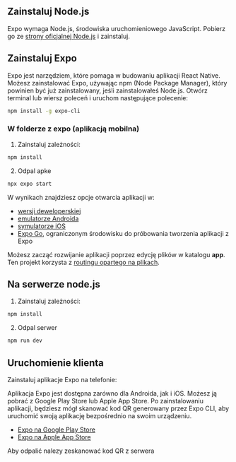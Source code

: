 ## Zainstaluj Node.js
Expo wymaga Node.js, środowiska uruchomieniowego JavaScript. Pobierz go ze [strony oficjalnej Node.js](https://nodejs.org/) i zainstaluj.

## Zainstaluj Expo
Expo jest narzędziem, które pomaga w budowaniu aplikacji React Native. Możesz zainstalować Expo, używając npm (Node Package Manager), który powinien być już zainstalowany, jeśli zainstalowałeś Node.js. Otwórz terminal lub wiersz poleceń i uruchom następujące polecenie:

```bash
npm install -g expo-cli
```

### W folderze z expo (aplikacją mobilna)

1. Zainstaluj zależności:

```bash
npm install
```

2. Odpal apke 

```bash
npx expo start
```

W wynikach znajdziesz opcje otwarcia aplikacji w:

- [wersji deweloperskiej](https://docs.expo.dev/develop/development-builds/introduction/)
- [emulatorze Androida](https://docs.expo.dev/workflow/android-studio-emulator/)
- [symulatorze iOS](https://docs.expo.dev/workflow/ios-simulator/)
- [Expo Go](https://expo.dev/go), ograniczonym środowisku do próbowania tworzenia aplikacji z Expo

Możesz zacząć rozwijanie aplikacji poprzez edycję plików w katalogu **app**. Ten projekt korzysta z [routingu opartego na plikach](https://docs.expo.dev/router/introduction).

## Na serwerze node.js

1. Zainstaluj zależności:
```bash
npm install
```

2. Odpal serwer

```bash
npm run dev
```

## Uruchomienie klienta

Zainstaluj aplikacje Expo na telefonie:

Aplikacja Expo jest dostępna zarówno dla Androida, jak i iOS. Możesz ją pobrać z Google Play Store lub Apple App Store. Po zainstalowaniu aplikacji, będziesz mógł skanować kod QR generowany przez Expo CLI, aby uruchomić swoją aplikację bezpośrednio na swoim urządzeniu.

- [Expo na Google Play Store](https://play.google.com/store/apps/details?id=host.exp.exponent&hl=en&gl=US)
- [Expo na Apple App Store](https://apps.apple.com/us/app/expo-go/id982107779)

Aby odpalić nalezy zeskanować kod QR z serwera
